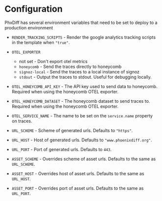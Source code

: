 # Configuration

PhxDiff has several environment variables that need to be set to deploy to a production environment

* `RENDER_TRACKING_SCRIPTS` - Render the google analytics tracking scripts in the template when `"true"`.
* `OTEL_EXPORTER`
  * not set - Don't export otel metrics
  * `honeycomb` - Send the traces directly to honeycomb
  * `signoz-local` - Send the traces to a local instance of signoz
  * `stdout` - Output the traces to stdout. Useful for debugging locally.

* `OTEL_HONEYCOMB_API_KEY` - The API key used to send data to honeycomb. Required when using the honeycomb OTEL exporter.
* `OTEL_HONEYCOMB_DATASET` - The honeycomb dataset to send traces to. Required when using the honeycomb OTEL exporter.
* `OTEL_SERVICE_NAME` - The name to be set on the `service.name` property on traces.
* `URL_SCHEME` - Scheme of generated urls. Defaults to `"https"`.
* `URL_HOST` - Host of generated urls. Defaults to `"www.phoenixdiff.org"`.
* `URL_PORT` - Port of generated urls. Defaults to `443`.
* `ASSET_SCHEME` - Overrides scheme of asset urls. Defaults to the same as `URL_SCHEME`.
* `ASSET_HOST` - Overrides host of asset urls. Defaults to the same as `URL_HOST`.
* `ASSET_PORT` - Overrides port of asset urls. Defaults to the same as `URL_PORT`.
